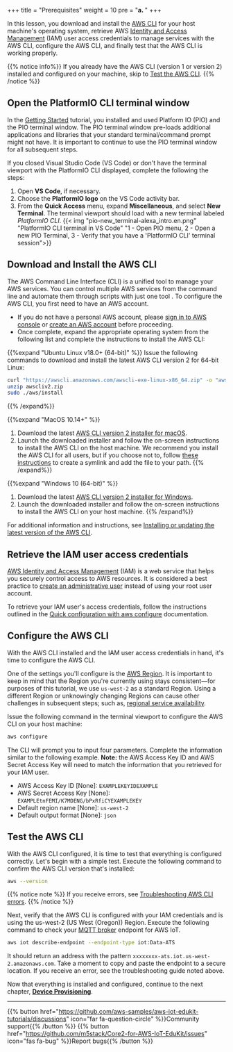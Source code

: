 +++
title = "Prerequisites"
weight = 10
pre = "<b>a. </b>"
+++

In this lesson, you download and install the [AWS CLI](https://aws.amazon.com/cli/) for your host machine's operating system, retrieve AWS [Identity and Access Management](https://aws.amazon.com/iam/) (IAM) user access credentials to manage services with the AWS CLI, configure the AWS CLI, and finally test that the AWS CLI is working properly. 

{{% notice info%}}
If you already have the AWS CLI (version 1 or version 2) installed and configured on your machine, skip to [Test the AWS CLI](#testing-the-aws-cli).
{{% /notice %}}

## Open the PlatformIO CLI terminal window
In the [Getting Started](../getting-started.html) tutorial, you installed and used Platform IO (PIO) and the PIO terminal window. The PIO terminal window pre-loads additional applications and libraries that your standard terminal/command prompt might not have. It is important to continue to use the PIO terminal window for all subsequent steps. 

If you closed Visual Studio Code (VS Code) or don't have the terminal viewport with the PlatformIO CLI displayed, complete the following the steps:
1. Open **VS Code**, if necessary.
1. Choose the **PlatformIO logo** on the VS Code activity bar.
1. From the **Quick Access** menu, expand **Miscellaneous**, and select **New Terminal**. The terminal viewport should load with a new terminal labeled *PlatformIO CLI*.
{{< img "pio-new_terminal-alexa_intro.en.png" "PlatformIO CLI terminal in VS Code" "1 - Open PIO menu, 2 - Open a new PIO Terminal, 3 - Verify that you have a 'PlatformIO CLI' terminal session">}}

## Download and Install the AWS CLI
The AWS Command Line Interface (CLI) is a unified tool to manage your AWS services. You can control multiple AWS services from the command line and automate them through scripts with just one tool . To configure the AWS CLI, you first need to have an AWS account. 

* If you do not have a personal AWS account, please [sign in to AWS console](https://console.aws.amazon.com/console/home) or [create an AWS account](https://portal.aws.amazon.com/billing/signup#/start) before proceeding.
* Once complete, expand the appropriate operating system from the following list and complete the instructions to install the AWS CLI:

{{%expand "Ubuntu Linux v18.0+ (64-bit)" %}}
Issue the following commands to download and install the latest AWS CLI version 2 for 64-bit Linux:
   ```bash
   curl "https://awscli.amazonaws.com/awscli-exe-linux-x86_64.zip" -o "awscliv2.zip"
   unzip awscliv2.zip
   sudo ./aws/install
   ```
{{% /expand%}}

{{%expand "MacOS 10.14+" %}}
1. Download the latest [ AWS CLI version 2 installer for macOS](https://awscli.amazonaws.com/AWSCLIV2.pkg).
1. Launch the downloaded installer and follow the on-screen instructions to install the AWS CLI on the host machine. We recommend you install the AWS CLI for all users, but if you choose not to, follow [these instructions](https://docs.aws.amazon.com/cli/latest/userguide/install-cliv2-mac.html#cliv2-mac-install-gui) to create a symlink and add the file to your path.
{{% /expand%}}

{{%expand "Windows 10 (64-bit)" %}}
1. Download the latest [AWS CLI version 2 installer for Windows](https://awscli.amazonaws.com/AWSCLIV2.msi).
1. Launch the downloaded installer and follow the on-screen instructions to install the AWS CLI on your host machine.
{{% /expand%}}

For additional information and instructions, see [Installing or updating the latest version of the AWS CLI](https://docs.aws.amazon.com/cli/latest/userguide/getting-started-install.html).

## Retrieve the IAM user access credentials
[AWS Identity and Access Management](https://docs.aws.amazon.com/IAM/latest/UserGuide/introduction.html) (IAM) is a web service that helps you securely control access to AWS resources. It is considered a best practice to [create an administrative user](https://docs.aws.amazon.com/IAM/latest/UserGuide/getting-started_create-admin-group.html) instead of using your root user account.

To retrieve your IAM user's access credentials, follow the instructions outlined in the [Quick configuration with aws configure](https://docs.aws.amazon.com/cli/latest/userguide/cli-configure-quickstart.html#cli-configure-quickstart-config) documentation.

## Configure the AWS CLI
With the AWS CLI installed and the IAM user access credentials in hand, it's time to configure the AWS CLI. 

One of the settings you'll configure is the [AWS Region](https://docs.aws.amazon.com/AWSEC2/latest/UserGuide/using-regions-availability-zones.html). It is important to keep in mind that the Region you're currently using stays consistent—for purposes of this tutorial, we use `us-west-2` as a standard Region. Using a different Region or unknowingly changing Regions can cause other challenges in subsequent steps; such as, [regional service availability](https://aws.amazon.com/about-aws/global-infrastructure/regional-product-services/).

Issue the following command in the terminal viewport to configure the AWS CLI on your host machine:
```bash
aws configure
```

The CLI will prompt you to input four parameters. Complete the information similar to the following example. 
**Note:** the AWS Access Key ID and AWS Secret Access Key will need to match the information that you retrieved for your IAM user. 

- AWS Access Key ID [None]: `EXAMPLEKEYIDEXAMPLE`
- AWS Secret Access Key [None]: `EXAMPLEtnFEMI/K7MDENG/bPxRfiCYEXAMPLEKEY`
- Default region name [None]: `us-west-2`
- Default output format [None]: `json`

## Test the AWS CLI
With the AWS CLI configured, it is time to test that everything is configured correctly. Let's begin with a simple test. Execute the following command to confirm the AWS CLI version that's installed:

```bash
aws --version
```
{{% notice note %}}
 If you receive errors, see [Troubleshooting AWS CLI errors](https://docs.aws.amazon.com/cli/latest/userguide/cli-chap-troubleshooting.html).
{{% /notice %}}

Next, verify that the AWS CLI is configured with your IAM credentials and is using the us-west-2 (US West (Oregon)) Region. Execute the following command to check your [MQTT broker](https://docs.aws.amazon.com/iot/latest/developerguide/protocols.html) endpoint for AWS IoT. 
```bash
aws iot describe-endpoint --endpoint-type iot:Data-ATS
```
It should return an address with the pattern `xxxxxxxx-ats.iot.us-west-2.amazonaws.com`. Take a moment to copy and paste the endpoint to a secure location. If you receive an error, see the troubleshooting guide noted above.

Now that everything is installed and configured, continue to the next chapter, [**Device Provisioning**](device-provisioning.html).

---
{{% button href="https://github.com/aws-samples/aws-iot-edukit-tutorials/discussions" icon="far fa-question-circle" %}}Community support{{% /button %}} {{% button href="https://github.com/m5stack/Core2-for-AWS-IoT-EduKit/issues" icon="fas fa-bug" %}}Report bugs{{% /button %}}